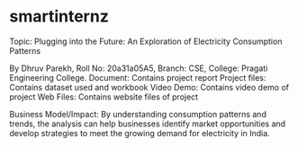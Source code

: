 # smartinternz
Topic: Plugging into the Future: An Exploration of Electricity Consumption Patterns

By Dhruv Parekh,
Roll No: 20a31a05A5, 
Branch: CSE, 
College: Pragati Engineering College.
Document: Contains project report Project files: Contains dataset used and workbook Video Demo: Contains video demo of project Web Files: Contains website files of project

Business Model/Impact: By understanding consumption patterns and trends, the analysis can help businesses identify market opportunities and develop strategies to meet the growing demand for electricity in India.
